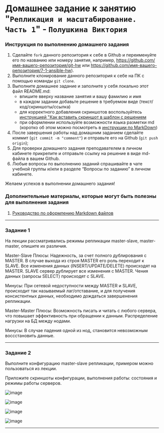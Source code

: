 # Домашнее задание к занятию "`Репликация и масштабирование. Часть 1`" - `Полушкина Виктория`


### Инструкция по выполнению домашнего задания

   1. Сделайте `fork` данного репозитория к себе в Github и переименуйте его по названию или номеру занятия, например, https://github.com/имя-вашего-репозитория/git-hw или  https://github.com/имя-вашего-репозитория/7-1-ansible-hw).
   2. Выполните клонирование данного репозитория к себе на ПК с помощью команды `git clone`.
   3. Выполните домашнее задание и заполните у себя локально этот файл README.md:
      - впишите вверху название занятия и вашу фамилию и имя
      - в каждом задании добавьте решение в требуемом виде (текст/код/скриншоты/ссылка)
      - для корректного добавления скриншотов воспользуйтесь [инструкцией "Как вставить скриншот в шаблон с решением](https://github.com/netology-code/sys-pattern-homework/blob/main/screen-instruction.md)
      - при оформлении используйте возможности языка разметки md (коротко об этом можно посмотреть в [инструкции  по MarkDown](https://github.com/netology-code/sys-pattern-homework/blob/main/md-instruction.md))
   4. После завершения работы над домашним заданием сделайте коммит (`git commit -m "comment"`) и отправьте его на Github (`git push origin`);
   5. Для проверки домашнего задания преподавателем в личном кабинете прикрепите и отправьте ссылку на решение в виде md-файла в вашем Github.
   6. Любые вопросы по выполнению заданий спрашивайте в чате учебной группы и/или в разделе “Вопросы по заданию” в личном кабинете.
   
Желаем успехов в выполнении домашнего задания!
   
### Дополнительные материалы, которые могут быть полезны для выполнения задания

1. [Руководство по оформлению Markdown файлов](https://gist.github.com/Jekins/2bf2d0638163f1294637#Code)

---

### Задание 1
На лекции рассматривались режимы репликации master-slave, master-master, опишите их различия.

Master-Slave
Плюсы:
Надежность, за счет полного дублирования с MASTER.
В случае выхода из строя MASTER его роль переходит к SLAVE.
Все изменения данных (INSERT/UPDATE/DELETE) происходят на MASTER.
SLAVE сервер дублирует все изменения с MASTER.
Чения данных (запросы SELECT) происходят с SLAVE.

Минусы:
При сетевой недоступности между MASTER и SLAVE, происходит так называемый лаг/отставание, и для получения консистентных данных, необходимо дождаться завершенения репликации.

Master-Master
Плюсы:
Возможность писать и читать с любого сервера, что повышает эффективность при обращении к данным.
Распределение нагрузки на БД между нодами.

Минусы:
В случае падения одной из нод, становится невозможным воссстановить данные.

---

### Задание 2
Выполните конфигурацию master-slave репликации, примером можно пользоваться из лекции.

Приложите скриншоты конфигурации, выполнения работы: состояния и режимы работы серверов.

![image](https://github.com/vapolushkina/homework/assets/121248099/a8c2fcd4-877c-48c3-8b9f-212b21c77aec)

![image](https://github.com/vapolushkina/homework/assets/121248099/192fed37-8801-4d14-a34c-55ae3be8d168)

![image](https://github.com/vapolushkina/homework/assets/121248099/5baec283-5147-4cec-bd49-3f8041312531)

![image](https://github.com/vapolushkina/homework/assets/121248099/a7b2f1a4-94dd-4015-9177-7058ed49da33)


---
